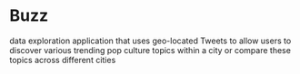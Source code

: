 # Buzz
data exploration application that uses geo-located Tweets to allow users to discover various trending pop culture topics within a city or compare these topics across different cities
